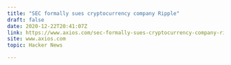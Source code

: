 ```yaml
---
title: "SEC formally sues cryptocurrency company Ripple"
draft: false
date: 2020-12-22T20:41:07Z
link: https://www.axios.com/sec-formally-sues-cryptocurrency-company-ripple-83bfed3a-60dd-45d2-ae67-35431676f957.html?utm_medium=RSS&utm_source=hune
site: www.axios.com
topic: Hacker News  

---
```

